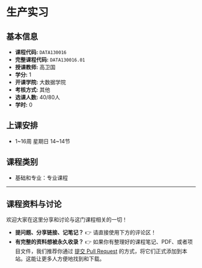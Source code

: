 # 生产实习

## 基本信息

- **课程代码:** `DATA130016`
- **完整课程代码:** `DATA130016.01`
- **授课教师:** 高卫国
- **学分:** 1
- **开课学院:** 大数据学院
- **考核方式:** 其他
- **选课人数:** 40/80人
- **学时:** 0

## 上课安排

- 1~16周 星期日 14~14节

## 课程类别

- 基础和专业：专业课程

---

## 课程资料与讨论

欢迎大家在这里分享和讨论与这门课程相关的一切！

*   **提问题、分享链接、记笔记？** 👉 请直接使用下方的评论区！
*   **有完整的资料想被永久收录？** 👉 如果你有整理好的课程笔记、PDF、或者项目文件，我们推荐你通过 [提交 Pull Request](https://github.com/cedric1902666/fudan-ds-info/pulls) 的方式，将它们正式添加到本站。这能让更多人方便地找到和下载。 